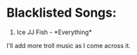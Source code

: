 Blacklisted Songs: 
========
<ol>
<li> Ice JJ Fish - *Everything* </li>
</ol>

I'll add more troll music as I come across it.